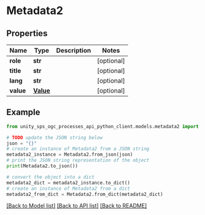 # Metadata2


## Properties

Name | Type | Description | Notes
------------ | ------------- | ------------- | -------------
**role** | **str** |  | [optional]
**title** | **str** |  | [optional]
**lang** | **str** |  | [optional]
**value** | [**Value**](Value.md) |  | [optional]

## Example

```python
from unity_sps_ogc_processes_api_python_client.models.metadata2 import Metadata2

# TODO update the JSON string below
json = "{}"
# create an instance of Metadata2 from a JSON string
metadata2_instance = Metadata2.from_json(json)
# print the JSON string representation of the object
print(Metadata2.to_json())

# convert the object into a dict
metadata2_dict = metadata2_instance.to_dict()
# create an instance of Metadata2 from a dict
metadata2_from_dict = Metadata2.from_dict(metadata2_dict)
```
[[Back to Model list]](../README.md#documentation-for-models) [[Back to API list]](../README.md#documentation-for-api-endpoints) [[Back to README]](../README.md)
